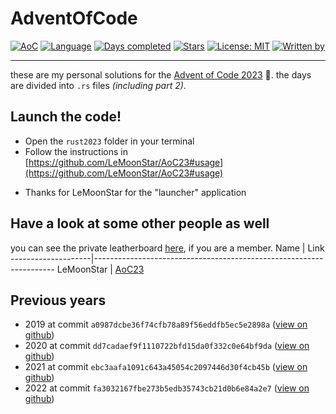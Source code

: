 # AdventOfCode

[![AoC](https://img.shields.io/badge/Advent%20of%20Code-2023-8803ec?style=for-the-badge)](https://adventofcode.com/)
[![Language](https://img.shields.io/badge/Powered%20by-Rust-ff69b4?style=for-the-badge)](https://en.wikipedia.org/wiki/Rust_language)
[![Days completed](https://img.shields.io/badge/Survived%20Days-1-red?style=for-the-badge)](https://github.com/daanbreur/AdventofCode/find/master)
[![Stars](https://img.shields.io/badge/Stars%203-yellow?style=for-the-badge)](https://github.com/daanbreur/AdventofCode/find/master)
[![License: MIT](https://img.shields.io/github/license/daanbreur/AdventofCode?style=for-the-badge)](https://mit-license.org/)
[![Written by](https://img.shields.io/badge/By-Daan%20Breur-blue?style=for-the-badge)](https://github.com/daanbreur/)

---

these are my personal solutions for the [Advent of Code 2023](https://adventofcode.com/2023) 🎄. the days are divided into `.rs` files _(including part 2)_.

## Launch the code!

- Open the `rust2023` folder in your terminal
- Follow the instructions in [https://github.com/LeMoonStar/AoC23#usage](https://github.com/LeMoonStar/AoC23#usage)

* Thanks for LeMoonStar for the "launcher" application

## Have a look at some other people as well

you can see the private leatherboard [here](https://adventofcode.com/2023/leaderboard/private/view/670567 "Link to https://adventofcode.com/"), if you are a member.
Name | Link
--------------------|--------------------------------------------------------------------
LeMoonStar | [AoC23](https://github.com/LeMoonStar/AoC23 "goes to the repo")

## Previous years

- 2019 at commit `a0987dcbe36f74cfb78a89f56eddfb5ec5e2898a` ([view on github](https://github.com/daanbreur/AdventOfCode/tree/a0987dcbe36f74cfb78a89f56eddfb5ec5e2898a))
- 2020 at commit `dd7cadaef9f1110722bfd15da0f332c0e64bf9da` ([view on github](https://github.com/daanbreur/AdventOfCode/tree/dd7cadaef9f1110722bfd15da0f332c0e64bf9da))
- 2021 at commit `ebc3aafa1091c643a45054c2097446d30f4cb45b` ([view on github](https://github.com/daanbreur/AdventOfCode/tree/ebc3aafa1091c643a45054c2097446d30f4cb45b))
- 2022 at commit `fa3032167fbe273b5edb35743cb21d0b6e84a2e7` ([view on github](https://github.com/daanbreur/AdventOfCode/tree/fa3032167fbe273b5edb35743cb21d0b6e84a2e7))
